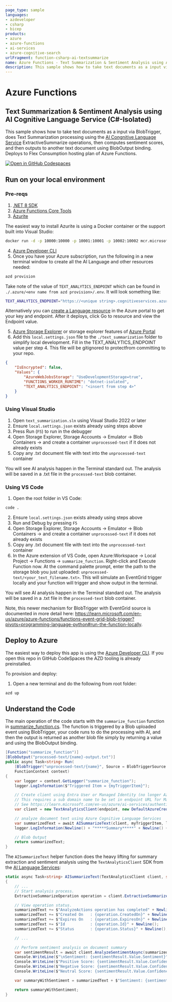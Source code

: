 ```yaml
---
page_type: sample
languages:
- azdeveloper
- csharp
- bicep
products:
- azure
- azure-functions
- ai-services
- azure-cognitive-search
urlFragment: function-csharp-ai-textsummarize
name: Azure Functions - Text Summarization & Sentiment Analysis using AI Cognitive Language Service (C#-Isolated)
description: This sample shows how to take text documents as a input via BlobTrigger, does Text Summarization & Sentiment Score processing using the AI Congnitive Language service, and then outputs to another text document using BlobOutput binding. Deploys to Flex Consumption hosting plan of Azure Functions.
---
```

<!-- YAML front-matter schema: https://review.learn.microsoft.com/en-us/help/contribute/samples/process/onboarding?branch=main#supported-metadata-fields-for-readmemd -->

# Azure Functions
## Text Summarization & Sentiment Analysis using AI Cognitive Language Service (C#-Isolated)

This sample shows how to take text documents as a input via BlobTrigger, does Text Summarization processing using the [AI Congnitive Language Service](https://learn.microsoft.com/en-us/azure/ai-services/language-service/) ExtractiveSummarize operations, then computes sentiment scores, and then outputs to another text document using BlobOutput binding.  Deploys to Flex Consumption hosting plan of Azure Functions.

[![Open in GitHub Codespaces](https://github.com/codespaces/badge.svg)](https://codespaces.new/Azure-Samples/function-csharp-ai-textsummarize)

## Run on your local environment

### Pre-reqs
1) [.NET 8 SDK](https://dotnet.microsoft.com/en-us/download/dotnet/8.0)
2) [Azure Functions Core Tools](https://learn.microsoft.com/en-us/azure/azure-functions/functions-run-local?tabs=v4%2Cmacos%2Ccsharp%2Cportal%2Cbash#install-the-azure-functions-core-tools)
3) [Azurite](https://github.com/Azure/Azurite)

The easiest way to install Azurite is using a Docker container or the support built into Visual Studio:
```bash
docker run -d -p 10000:10000 -p 10001:10001 -p 10002:10002 mcr.microsoft.com/azure-storage/azurite
```
4) [Azure Developer CLI](https://aka.ms/azd)
5) Once you have your Azure subscription, run the following in a new terminal window to create all the AI Language and other resources needed:
```bash
azd provision
```

Take note of the value of `TEXT_ANALYTICS_ENDPOINT` which can be found in `./.azure/<env name from azd provision>/.env`.  It will look something like:
```bash
TEXT_ANALYTICS_ENDPOINT="https://<unique string>.cognitiveservices.azure.com/"
```

Alternatively you can [create a Language resource](https://portal.azure.com/#create/Microsoft.CognitiveServicesTextAnalytics) in the Azure portal to get your key and endpoint. After it deploys, click Go to resource and view the Endpoint value.

5) [Azure Storage Explorer](https://azure.microsoft.com/en-us/products/storage/storage-explorer/) or storage explorer features of [Azure Portal](https://portal.azure.com)
6) Add this `local.settings.json` file to the `./text_summarization` folder to simplify local development.  Fill in the TEXT_ANALYTICS_ENDPOINT value per step 4.  This file will be gitignored to protectfrom committing to your repo.  
```json
{
    "IsEncrypted": false,
    "Values": {
        "AzureWebJobsStorage": "UseDevelopmentStorage=true",
        "FUNCTIONS_WORKER_RUNTIME": "dotnet-isolated",
        "TEXT_ANALYTICS_ENDPOINT": "<insert from step 4>"
    }
}
```

### Using Visual Studio
1) Open `text_summarization.sln` using Visual Studio 2022 or later
2) Ensure `local.settings.json` exists already using steps above
3) Press Run (`F5`) to run in the debugger
4) Open Storage Explorer, Storage Accounts -> Emulator -> Blob Containers -> and create a container `unprocessed-text` if it does not already exists
5) Copy any .txt document file with text into the `unprocessed-text` container

You will see AI analysis happen in the Terminal standard out.  The analysis will be saved in a .txt file in the `processed-text` blob container.

### Using VS Code
1) Open the root folder in VS Code:
```bash
code .
```
2) Ensure `local.settings.json` exists already using steps above
3) Run and Debug by pressing `F5`
4) Open Storage Explorer, Storage Accounts -> Emulator -> Blob Containers -> and create a container `unprocessed-text` if it does not already exists
5) Copy any .txt document file with text into the `unprocessed-text` container
6) In the Azure extension of VS Code, open Azure:Workspace -> Local Project -> Functions -> `summarize_function`.  Right-click and Execute Function now.  At the command palette prompt, enter the path to the storage blob you just uploaded: `unprocessed-text/<your_text_filename.txt>`.  This will simulate an EventGrid trigger locally and your function will trigger and show output in the terminal.  

You will see AI analysis happen in the Terminal standard out.  The analysis will be saved in a .txt file in the `processed-text` blob container.

Note, this newer mechanism for BlobTrigger with EventGrid source is documented in more detail here: https://learn.microsoft.com/en-us/azure/azure-functions/functions-event-grid-blob-trigger?pivots=programming-language-python#run-the-function-locally. 

## Deploy to Azure

The easiest way to deploy this app is using the [Azure Developer CLI](https://aka.ms/azd).  If you open this repo in GitHub CodeSpaces the AZD tooling is already preinstalled.

To provision and deploy:
1) Open a new terminal and do the following from root folder:
```bash
azd up
```

## Understand the Code

The main operation of the code starts with the `summarize_function` function in [summarize_function.cs](./text_summarization/summarize_function.cs).  The function is triggered by a Blob uploaded event using BlobTrigger, your code runs to do the processing with AI, and then the output is returned as another blob file simply by returning a value and using the BlobOutput binding.  

```csharp
[Function("summarize_function")]
[BlobOutput("processed-text/{name}-output.txt")]
public async Task<string> Run(
    [BlobTrigger("unprocessed-text/{name}", Source = BlobTriggerSource.EventGrid)] string myTriggerItem,
    FunctionContext context)
{
    var logger = context.GetLogger("summarize_function");
    logger.LogInformation($"Triggered Item = {myTriggerItem}");

    // Create client using Entra User or Managed Identity (no longer AzureKeyCredential)
    // This requires a sub domain name to be set in endpoint URL for Managed Identity support
    // See https://learn.microsoft.com/en-us/azure/ai-services/authentication#authenticate-with-microsoft-entra-id 
    var client = new TextAnalyticsClient(endpoint, new DefaultAzureCredential());

    // analyze document text using Azure Cognitive Language Services
    var summarizedText = await AISummarizeText(client, myTriggerItem, logger);
    logger.LogInformation(Newline() + "*****Summary*****" + Newline() + summarizedText);

    // Blob Output
    return summarizedText;
}
```

The `AISummarizeText` helper function does the heavy lifting for summary extraction and sentiment analysis using the `TextAnalyticsClient` SDK from the [AI Language Services](https://learn.microsoft.com/en-us/azure/ai-services/language-service/):

```csharp
static async Task<string> AISummarizeText(TextAnalyticsClient client, string document, ILogger logger)
{
    // ...
    // Start analysis process.
    ExtractiveSummarizeOperation operation = client.ExtractiveSummarize(WaitUntil.Completed, batchInput);

    // View operation status.
    summarizedText += $"AnalyzeActions operation has completed" + Newline();
    summarizedText += $"Created On   : {operation.CreatedOn}" + Newline();
    summarizedText += $"Expires On   : {operation.ExpiresOn}" + Newline();
    summarizedText += $"Id           : {operation.Id}" + Newline();
    summarizedText += $"Status       : {operation.Status}" + Newline();

    // ...

    // Perform sentiment analysis on document summary
    var sentimentResult = await client.AnalyzeSentimentAsync(summarizedText);
    Console.WriteLine($"\nSentiment: {sentimentResult.Value.Sentiment}");
    Console.WriteLine($"Positive Score: {sentimentResult.Value.ConfidenceScores.Positive}");
    Console.WriteLine($"Negative Score: {sentimentResult.Value.ConfidenceScores.Negative}");
    Console.WriteLine($"Neutral Score: {sentimentResult.Value.ConfidenceScores.Neutral}");

    var summaryWithSentiment = summarizedText + $"Sentiment: {sentimentResult.Value.Sentiment}" + Newline();

    return summaryWithSentiment;
}

```
